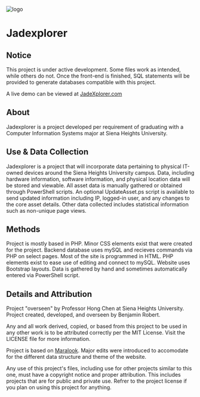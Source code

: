 ![logo](https://raw.githubusercontent.com/applessmillion/SHU-Explorer/master/web/img/logo-dark.png)

# Jadexplorer
## Notice
This project is under active development. Some files work as intended, while others do not. Once the front-end is finished, SQL statements will be provided to generate databases compatible with this project.

A live demo can be viewed at [JadeXplorer.com](http://www.jadexplorer.com/)

## About
Jadexplorer is a project developed per requirement of graduating with a Computer Information Systems major at Siena Heights University.

## Use & Data Collection
Jadexplorer is a project that will incorporate data pertaining to physical IT-owned devices around the Siena Heights University campus. Data, including hardware information, software information, and physical location data will be stored and viewable. All asset data is manually gathered or obtained through PowerShell scripts. An optional UpdateAsset.ps script is available to send updated information including IP, logged-in user, and any changes to the core asset details.
Other data collected includes statistical information such as non-unique page views.

## Methods
Project is mostly based in PHP. Minor CSS elements exist that were created for the project. Backend database uses mySQL and recieves commands via PHP on select pages.
Most of the site is programmed in HTML. PHP elements exist to ease use of editing and connect to mySQL.
Website uses Bootstrap layouts.
Data is gathered by hand and sometimes automatically entered via PowerShell script.


## Details and Attribution
Project "overseen" by Professor Hong Chen at Siena Heights University.
Project created, developed, and overseen by Benjamin Robert.

Any and all work derived, copied, or based from this project to be used in any other work is to be attributed correctly per the MIT License. Visit the LICENSE file for more information.


Project is based on <a href="https://github.com/applessmillion/maralook">Maralook</a>. Major edits were introduced to accomodate for the different data structure and theme of the website.

Any use of this project's files, including use for other projects similar to this one, must have a copyright notice and proper attribution. This includes projects that are for public and private use. Refrer to the project license if you plan on using this project for anything.
